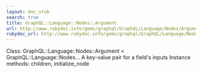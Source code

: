 ```yaml
---
layout: doc_stub
search: true
title: GraphQL::Language::Nodes::Argument
url: http://www.rubydoc.info/gems/graphql/GraphQL/Language/Nodes/Argument
rubydoc_url: http://www.rubydoc.info/gems/graphql/GraphQL/Language/Nodes/Argument
---
```


Class: GraphQL::Language::Nodes::Argument < GraphQL::Language::Nodes...
A key-value pair for a field's inputs 
Instance methods:
children, initialize_node

